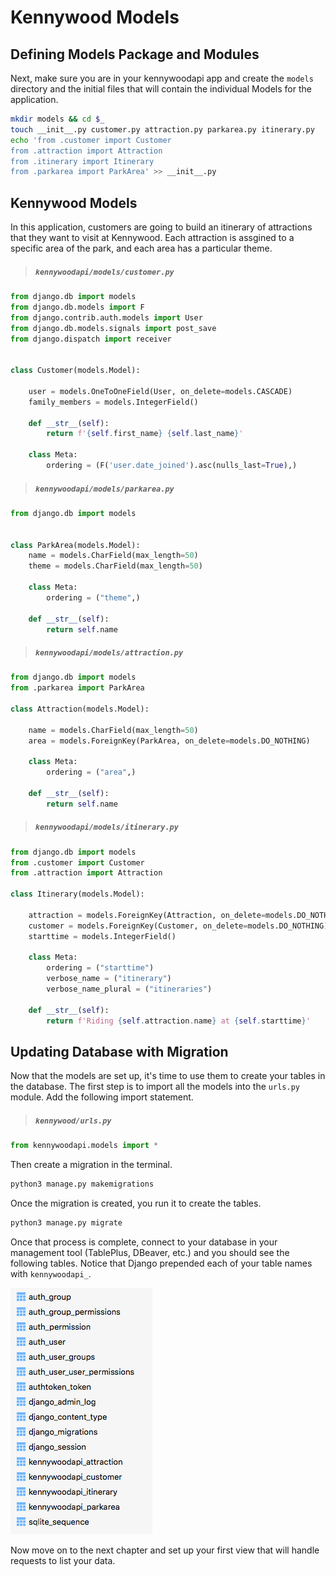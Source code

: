 # Kennywood Models

## Defining Models Package and Modules

Next, make sure you are in your kennywoodapi app and create the `models` directory and the initial files that will contain the individual Models for the application.

```sh
mkdir models && cd $_
touch __init__.py customer.py attraction.py parkarea.py itinerary.py
echo 'from .customer import Customer
from .attraction import Attraction
from .itinerary import Itinerary
from .parkarea import ParkArea' >> __init__.py
```

## Kennywood Models

In this application, customers are going to build an itinerary of attractions that they want to visit at Kennywood. Each attraction is assgined to a specific area of the park, and each area has a particular theme.

> ##### `kennywoodapi/models/customer.py`

```py
from django.db import models
from django.db.models import F
from django.contrib.auth.models import User
from django.db.models.signals import post_save
from django.dispatch import receiver


class Customer(models.Model):

    user = models.OneToOneField(User, on_delete=models.CASCADE)
    family_members = models.IntegerField()

    def __str__(self):
        return f'{self.first_name} {self.last_name}'

    class Meta:
        ordering = (F('user.date_joined').asc(nulls_last=True),)
```

> ##### `kennywoodapi/models/parkarea.py`

```py
from django.db import models


class ParkArea(models.Model):
    name = models.CharField(max_length=50)
    theme = models.CharField(max_length=50)

    class Meta:
        ordering = ("theme",)

    def __str__(self):
        return self.name
```

> ##### `kennywoodapi/models/attraction.py`

```py
from django.db import models
from .parkarea import ParkArea

class Attraction(models.Model):

    name = models.CharField(max_length=50)
    area = models.ForeignKey(ParkArea, on_delete=models.DO_NOTHING)

    class Meta:
        ordering = ("area",)

    def __str__(self):
        return self.name
```

> ##### `kennywoodapi/models/itinerary.py`

```py
from django.db import models
from .customer import Customer
from .attraction import Attraction

class Itinerary(models.Model):

    attraction = models.ForeignKey(Attraction, on_delete=models.DO_NOTHING)
    customer = models.ForeignKey(Customer, on_delete=models.DO_NOTHING)
    starttime = models.IntegerField()

    class Meta:
        ordering = ("starttime")
        verbose_name = ("itinerary")
        verbose_name_plural = ("itineraries")

    def __str__(self):
        return f'Riding {self.attraction.name} at {self.starttime}'
```

## Updating Database with Migration

Now that the models are set up, it's time to use them to create your tables in the database. The first step is to import all the models into the `urls.py` module. Add the following import statement.

> ##### `kennywood/urls.py`

```py
from kennywoodapi.models import *
```

Then create a migration in the terminal.

```py
python3 manage.py makemigrations
```

Once the migration is created, you run it to create the tables.

```py
python3 manage.py migrate
```

Once that process is complete, connect to your database in your management tool (TablePlus, DBeaver, etc.) and you should see the following tables. Notice that Django prepended each of your table names with `kennywoodapi_`.

![image of all the tables for the application](./images/kennywoodapi-tables.png)

Now move on to the next chapter and set up your first view that will handle requests to list your data.
